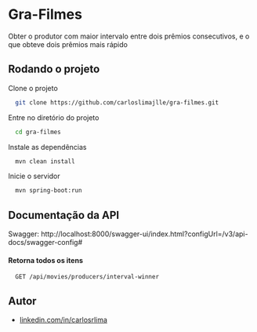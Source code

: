 # Gra-Filmes

Obter o produtor com maior intervalo entre dois prêmios consecutivos, e o que
obteve dois prêmios mais rápido


## Rodando o projeto

Clone o projeto

```bash
  git clone https://github.com/carloslimajlle/gra-filmes.git
```

Entre no diretório do projeto

```bash
  cd gra-filmes
```

Instale as dependências

```bash
  mvn clean install
```

Inicie o servidor

```bash
  mvn spring-boot:run
```


## Documentação da API

Swagger: http://localhost:8000/swagger-ui/index.html?configUrl=/v3/api-docs/swagger-config#

#### Retorna todos os itens

```http
  GET /api/movies/producers/interval-winner
```



## Autor

- [linkedin.com/in/carlosrlima](https://www.linkedin.com/in/carlosrlima/)

